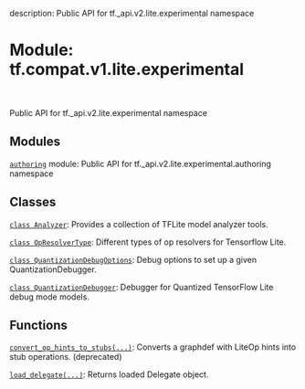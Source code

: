 description: Public API for tf._api.v2.lite.experimental namespace

<div itemscope itemtype="http://developers.google.com/ReferenceObject">
<meta itemprop="name" content="tf.compat.v1.lite.experimental" />
<meta itemprop="path" content="Stable" />
</div>

# Module: tf.compat.v1.lite.experimental

<!-- Insert buttons and diff -->

<table class="tfo-notebook-buttons tfo-api nocontent" align="left">

</table>



Public API for tf._api.v2.lite.experimental namespace



## Modules

[`authoring`](../../../../tf/compat/v1/lite/experimental/authoring.md) module: Public API for tf._api.v2.lite.experimental.authoring namespace

## Classes

[`class Analyzer`](../../../../tf/lite/experimental/Analyzer.md): Provides a collection of TFLite model analyzer tools.

[`class OpResolverType`](../../../../tf/lite/experimental/OpResolverType.md): Different types of op resolvers for Tensorflow Lite.

[`class QuantizationDebugOptions`](../../../../tf/lite/experimental/QuantizationDebugOptions.md): Debug options to set up a given QuantizationDebugger.

[`class QuantizationDebugger`](../../../../tf/lite/experimental/QuantizationDebugger.md): Debugger for Quantized TensorFlow Lite debug mode models.

## Functions

[`convert_op_hints_to_stubs(...)`](../../../../tf/compat/v1/lite/experimental/convert_op_hints_to_stubs.md): Converts a graphdef with LiteOp hints into stub operations. (deprecated)

[`load_delegate(...)`](../../../../tf/lite/experimental/load_delegate.md): Returns loaded Delegate object.

